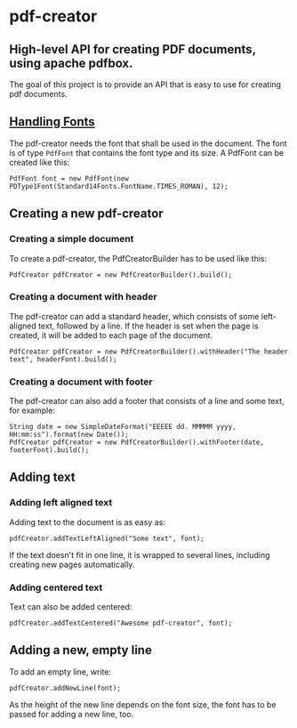 # pdf-creator
## High-level API for creating PDF documents, using apache pdfbox.

The goal of this project is to provide an API that is easy to use for creating pdf documents.

## [Handling Fonts](https://github.com/holleymcfly/pdf-creator/wiki/Handling-fonts)
The pdf-creator needs the font that shall be used in the document. The font is of type `PdfFont` that contains the font type and its size.
A PdfFont can be created like this:
```
PdfFont font = new PdfFont(new PDType1Font(Standard14Fonts.FontName.TIMES_ROMAN), 12);
```

## Creating a new pdf-creator
### Creating a simple document
To create a pdf-creator, the PdfCreatorBuilder has to be used like this:
```
PdfCreator pdfCreator = new PdfCreatorBuilder().build();
```

### Creating a document with header
The pdf-creator can add a standard header, which consists of some left-aligned text, followed by a line.
If the header is set when the page is created, it will be added to each page of the document.
```
PdfCreator pdfCreator = new PdfCreatorBuilder().withHeader("The header text", headerFont).build();
```

### Creating a document with footer
The pdf-creator can also add a footer that consists of a line and some text, for example:
```
String date = new SimpleDateFormat("EEEEE dd. MMMMM yyyy, HH:mm:ss").format(new Date());
PdfCreator pdfCreator = new PdfCreatorBuilder().withFooter(date, footerFont).build();
```

## Adding text
### Adding left aligned text
Adding text to the document is as easy as:
```
pdfCreator.addTextLeftAligned("Some text", font);
```

If the text doesn't fit in one line, it is wrapped to several lines, including creating new pages automatically.

### Adding centered text
Text can also be added centered:
```
pdfCreator.addTextCentered("Awesome pdf-creator", font);
```

## Adding a new, empty line
To add an empty line, write:
```
pdfCreator.addNewLine(font);
```

As the height of the new line depends on the font size, the font has to be passed for adding a new line, too.

